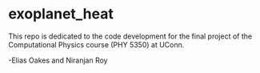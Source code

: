 # exoplanet_heat
This repo is dedicated to the code development for the final project of the Computational Physics course (PHY 5350) at UConn.

-Elias Oakes and Niranjan Roy
 
